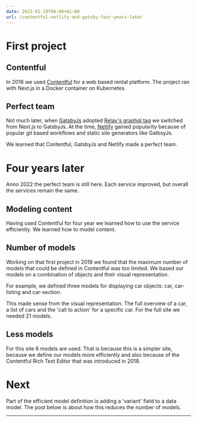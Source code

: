 ```yaml
---
date: 2022-01-19T00:00+01:00
url: /contentful-netlify-and-gatsby-four-years-later
---
```

# First project

## Contentful

In 2018 we used [Contentful](https://www.contentful.com) for a web based rental platform. The project ran with Next.js in a Docker container on Kubernetes.

## Perfect team

Not much later, when [GatsbyJs](https://www.gatsbyjs.com) adopted [Relay's graphql tag](https://relay.dev/docs/guides/compiler/) we switched from Next.js to GatsbyJs. At the time, [Netlify](https://www.netlify.com) gained popularity because of popular git based workflows and static site generators like GatbsyJs.

We learned that Contentful, GatsbyJs and Netlify made a perfect team.

# Four years later

Anno 2022 the perfect team is still here. Each service improved, but overall the services remain the same.

## Modeling content

Having used Contentful for four year we learned how to use the service efficiently. We learned how to model content.

## Number of models

Working on that first project in 2018 we found that the maximum number of models that could be defined in Contentful was too limited. We based our models on a combination of objects and their visual representation.

For example, we defined three models for displaying car objects: car, car-listing and car-section.

This made sense from the visual representation. The full overview of a car, a list of cars and the 'call to action' for a specific car. For the full site we needed 21 models.

## Less models

For this site 6 models are used. That is because this is a simpler site, because we define our models more efficiently and also because of the Contentful Rich Text Editor that was introduced in 2018.

# Next

Part of the efficient model definition is adding a 'variant' field to a data model. The post below is about how this reduces the number of models.

---